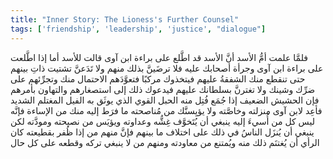 ```yaml
---
title: "Inner Story: The Lioness's Further Counsel"
tags: ['friendship', 'leadership', 'justice', "dialogue"]
---
```


 فلمَّا علمت أمُّ الأسد أنَّ الأسد قد اطَّلع على براءة ابن آوى قالت للأسد أما إذا اطَّلعت على براءة ابن آوى وجرأة أصحابك عليه فلا ترضَينَّ بذلك منهم ولا تَدَعنَّ تشتيت ذاتِ بينهم حتى تنقطع منك الشفقةُ عليهم فيتخذوك مركبًا فتعوَّدَهم الاحتمال منك وتجرِّئهم على ضرِّك وشينك ولا تغترنَّ بسلطانك عليهم فيدعوك ذلك إلى استصغارهم والتهاون بأمرهم فإن الحشيش الضعيف إذا جُمَع فُتِل منه الحبل القوي الذي يوثَق به الفيل المغتلم الشديد فأعِد لابن آوى منزلته وخاصَّته ولا يؤيِسنَّك من مُناصحته ما فرَط إليه منك من الإساءة فإنَّه ليس كل من أُسيءَ إليه ينبغي أن يُتَخوَّف غِشُّه وعداوته ويؤيَس من نصيحته ومودَّته لكن ينبغي أن يُنزَل الناسُ في ذلك على اختلاف ما بينهم فإنَّ منهم من إذا ظُفر بقطيعته كان الرأي أن يُغتنَم ذلك منه ويُمتنع من معاودته ومنهم من لا ينبغي تركه وقطعه على كل حال
